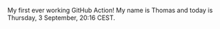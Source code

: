 My first ever working GitHub Action!
My name is Thomas and today is Thursday, 3 September, 20:16 CEST. 
